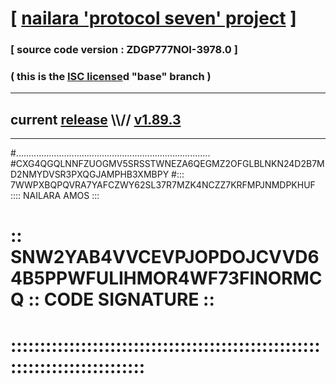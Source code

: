
# [ [nailara 'protocol seven' project](http://nailara.network/) ]

### [ source code version : ZDGP777NOI-3978.0 ]

### ( this is the [ISC license](license)d "base" branch )
---
## current [release](https://github.com/nailara-technologies/protocol-7/releases) \\\\// [v1.89.3](https://github.com/nailara-technologies/protocol-7/releases/tag/v1.89.3)
---
#.............................................................................
#CXG4QGQLNNFZUOGMV5SRSSTWNEZA6QEGMZ2OFGLBLNKN24D2B7MD2NMYDVSR3PXQGJAMPHB3XMBPY
#::: 7WWPXBQPQVRA7YAFCZWY62SL37R7MZK4NCZZ7KRFMPJNMDPKHUF :::: NAILARA AMOS :::
# :: SNW2YAB4VVCEVPJOPDOJCVVD64B5PPWFULIHMOR4WF73FINORMCQ :: CODE SIGNATURE ::
# ::::::::::::::::::::::::::::::::::::::::::::::::::::::::::::::::::::::::::::
